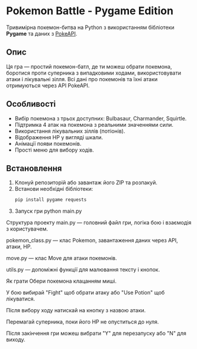 # Pokemon Battle - Pygame Edition

Тривимірна покемон-битва на Python з використанням бібліотеки **Pygame** та даних з [PokeAPI](https://pokeapi.co/).

## Опис

Ця гра — простий покемон-батл, де ти можеш обрати покемона, боротися проти суперника з випадковими ходами, використовувати атаки і лікувальні зілля. Всі дані про покемонів та їхні атаки отримуються через API PokeAPI.

## Особливості

- Вибір покемона з трьох доступних: Bulbasaur, Charmander, Squirtle.
- Підтримка 4 атак на покемона з реальними значеннями сили.
- Використання лікувальних зіллів (потіонів).
- Відображення HP у вигляді шкали.
- Анімації появи покемонів.
- Прості меню для вибору ходів.

## Встановлення

1. Клонуй репозиторій або завантаж його ZIP та розпакуй.
2. Встанови необхідні бібліотеки:
   ```bash
   pip install pygame requests
3. Запуск гри
   python main.py

Структура проекту
main.py — головний файл гри, логіка бою і взаємодія з користувачем.

pokemon_class.py — клас Pokemon, завантаження даних через API, атаки, HP.

move.py — клас Move для атаки покемонів.

utils.py — допоміжні функції для малювання тексту і кнопок.

Як грати
Обери покемона клацанням миші.

У бою вибирай "Fight" щоб обрати атаку або "Use Potion" щоб лікуватися.

Після вибору ходу натискай на кнопку з назвою атаки.

Перемагай суперника, поки його HP не опуститься до нуля.

Після закінчення гри можеш вибрати "Y" для перезапуску або "N" для виходу.   